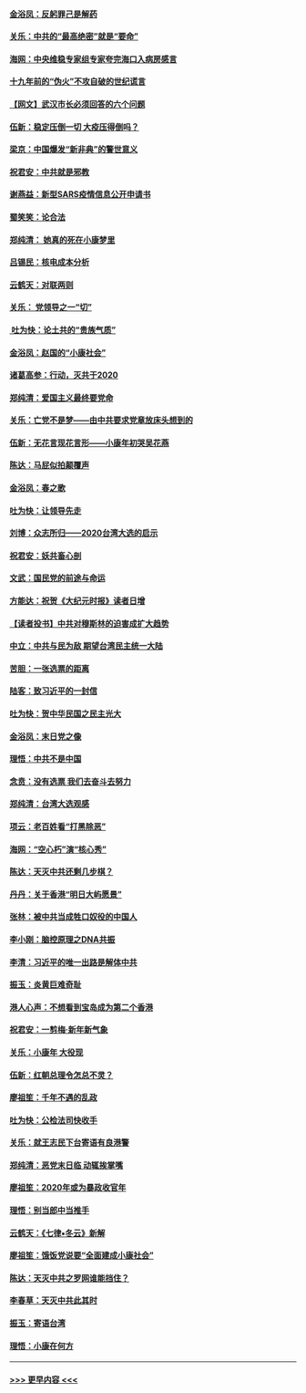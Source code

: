 #### [金浴凤：反躬罪己是解药](../pages/nsc993/n11820280.md?t=01252111) 
#### [关乐：中共的“最高绝密”就是“要命”](../pages/nsc993/n11816946.md?t=01252111) 
#### [海网：中央维稳专家组专家夸完海口入病房感言](../pages/nsc993/n11815138.md?t=01252111) 
#### [十九年前的“伪火”不攻自破的世纪谎言](../pages/nsc993/n11813238.md?t=01252111) 
#### [【网文】武汉市长必须回答的六个问题](../pages/nsc993/n11813848.md?t=01252111) 
#### [伍新：稳定压倒一切 大疫压得倒吗？](../pages/nsc993/n11812634.md?t=01252111) 
#### [梁京：中国爆发“新非典”的警世意义](../pages/nsc993/n11812554.md?t=01252111) 
#### [祝君安：中共就是邪教](../pages/nsc993/n11812431.md?t=01252111) 
#### [谢燕益：新型SARS疫情信息公开申请书](../pages/nsc993/n11808840.md?t=01252111) 
#### [蜀笑笑：论合法](../pages/nsc993/n11808064.md?t=01252111) 
#### [郑纯清： 她真的死在小康梦里](../pages/nsc993/n11806623.md?t=01252111) 
#### [吕锡民：核电成本分析](../pages/nsc993/n11806284.md?t=01252111) 
#### [云鹤天：对联两则](../pages/nsc993/n11805957.md?t=01252111) 
#### [关乐： 党领导之一“切”](../pages/nsc993/n11804505.md?t=01252111) 
#### [ 吐为快：论土共的“贵族气质”](../pages/nsc993/n11804490.md?t=01252111) 
#### [金浴凤：赵国的“小康社会”](../pages/nsc993/n11804452.md?t=01252111) 
#### [诸葛高参：行动，灭共于2020](../pages/nsc993/n11804120.md?t=01252111) 
#### [郑纯清：爱国主义最终要党命](../pages/nsc993/n11802197.md?t=01252111) 
#### [关乐：亡党不是梦——由中共要求党章放床头想到的](../pages/nsc993/n11802156.md?t=01252111) 
#### [伍新：无花言现花言形——小康年初哭吴花燕](../pages/nsc993/n11800044.md?t=01252111) 
#### [陈达：马屁似拍颠覆声](../pages/nsc993/n11800010.md?t=01252111) 
#### [金浴凤：春之歌](../pages/nsc993/n11797687.md?t=01252111) 
#### [吐为快：让领导先走](../pages/nsc993/n11797512.md?t=01252111) 
#### [刘博：众志所归——2020台湾大选的启示](../pages/nsc993/n11796878.md?t=01252111) 
#### [祝君安：妖共畜心剖](../pages/nsc993/n11794273.md?t=01252111) 
#### [文武：国民党的前途与命运](../pages/nsc993/n11794198.md?t=01252111) 
#### [方能达：祝贺《大纪元时报》读者日增](../pages/nsc993/n11793807.md?t=01252111) 
#### [【读者投书】中共对穆斯林的迫害成扩大趋势](../pages/nsc993/n11791371.md?t=01252111) 
#### [中立：中共与民为敌 期望台湾民主统一大陆](../pages/nsc993/n11790392.md?t=01252111) 
#### [苦胆：一张选票的距离](../pages/nsc993/n11788914.md?t=01252111) 
#### [陆客：致习近平的一封信](../pages/nsc993/n11788867.md?t=01252111) 
#### [吐为快：贺中华民国之民主光大](../pages/nsc993/n11788618.md?t=01252111) 
#### [金浴凤：末日党之像](../pages/nsc993/n11787475.md?t=01252111) 
#### [理悟：中共不是中国](../pages/nsc993/n11787463.md?t=01252111) 
#### [念贲：没有选票  我们去奋斗去努力](../pages/nsc993/n11787398.md?t=01252111) 
#### [郑纯清：台湾大选观感](../pages/nsc993/n11786210.md?t=01252111) 
#### [项云：老百姓看“打黑除恶”](../pages/nsc993/n11785398.md?t=01252111) 
#### [海网：“空心朽”演“核心秀”](../pages/nsc993/n11783874.md?t=01252111) 
#### [陈达：天灭中共还剩几步棋？](../pages/nsc993/n11783719.md?t=01252111) 
#### [丹丹：关于香港“明日大屿愿景”](../pages/nsc993/n11783273.md?t=01252111) 
#### [张林：被中共当成牲口奴役的中国人](../pages/nsc993/n11782397.md?t=01252111) 
#### [李小刚：脑控原理之DNA共振](../pages/nsc993/n11780962.md?t=01252111) 
#### [李清：习近平的唯一出路是解体中共](../pages/nsc993/n11780866.md?t=01252111) 
#### [振玉：炎黄巨难奇耻](../pages/nsc993/n11779632.md?t=01252111) 
#### [港人心声：不想看到宝岛成为第二个香港](../pages/nsc993/n11778817.md?t=01252111) 
#### [祝君安：一剪梅‧新年新气象](../pages/nsc993/n11776340.md?t=01252111) 
#### [关乐：小康年 大役现](../pages/nsc993/n11774213.md?t=01252111) 
#### [伍新：红朝总理令怎总不灵？](../pages/nsc993/n11770813.md?t=01252111) 
#### [廖祖笙：千年不遇的乱政](../pages/nsc993/n11770373.md?t=01252111) 
#### [吐为快：公检法司快收手](../pages/nsc993/n11770359.md?t=01252111) 
#### [关乐：就王志民下台寄语有良港警](../pages/nsc993/n11769903.md?t=01252111) 
#### [郑纯清：恶党末日临 动辄挨掌嘴](../pages/nsc993/n11769356.md?t=01252111) 
#### [廖祖笙：2020年或为暴政收官年](../pages/nsc993/n11768216.md?t=01252111) 
#### [理悟：别当郎中当推手](../pages/nsc993/n11768243.md?t=01252111) 
#### [云鹤天：《七律▪冬云》新解](../pages/nsc993/n11768204.md?t=01252111) 
#### [廖祖笙：饿饭党说要“全面建成小康社会”](../pages/nsc993/n11767482.md?t=01252111) 
#### [陈达：天灭中共之罗网谁能挡住？](../pages/nsc993/n11767465.md?t=01252111) 
#### [李春草：天灭中共此其时](../pages/nsc993/n11767452.md?t=01252111) 
#### [振玉：寄语台湾](../pages/nsc993/n11767432.md?t=01252111) 
#### [理悟：小康在何方](../pages/nsc993/n11767394.md?t=01252111) 

----
#### [ >>> 更早内容 <<< ](../indexes/nsc993-earlier.md)
